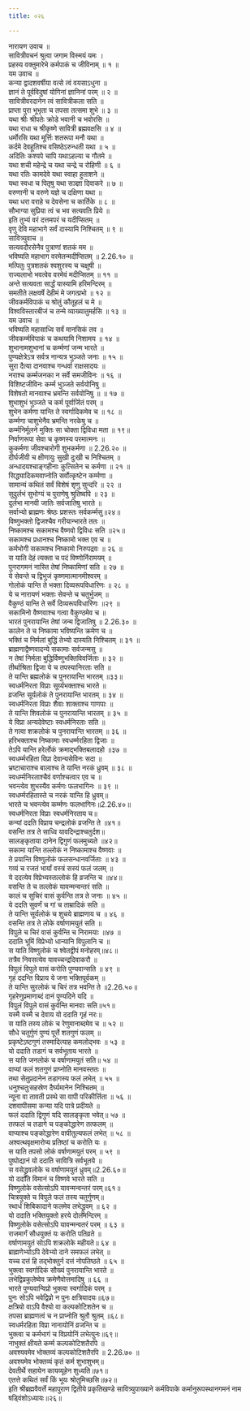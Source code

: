 ```yaml
---
title: ०२६

---
```

नारायण उवाच ॥  
सावित्रीवचनं श्रुत्वा जगाम विस्मयं यमः ।  
प्रहस्य वक्तुमारेभे कर्मपाकं च जीविनाम् ॥ १ ॥  
यम उवाच ॥  
कन्या द्वादशवर्षीया वत्से त्वं वयसाऽधुना ॥  
ज्ञानं ते पूर्वविदुषां योगिनां ज्ञानिनां परम् ॥ २ ॥  
सावित्रीवरदानेन त्वं सावित्रीकला सति ॥  
प्राप्ता पुरा भूभृता च तपसा तत्समा शुभे ॥ ३ ॥  
यथा श्रीः श्रीपतेः क्रोडे भवानी च भवोरसि ॥  
यथा राधा च श्रीकृष्णे सावित्री ब्रह्मवक्षसि ॥ ४ ॥  
धर्मोरसि यथा मूर्त्तिः शतरूपा मनौ यथा ॥  
कर्दमे देवहूतिश्च वसिष्ठेऽरुन्धती यथा ॥ ५ ॥  
अदितिः कश्यपे चापि यथाऽहल्या च गौतमे ॥  
यथा शची महेन्द्रे च यथा चन्द्रे च रोहिणी ॥ ६ ॥  
यथा रतिः कामदेवे यथा स्वाहा हुताशने ॥  
यथा स्वधा च पितृषु यथा सञ्ज्ञा दिवाकरे ॥ ७ ॥  
वरुणानी च वरुणे यज्ञे च दक्षिणा यथा ॥  
यथा धरा वराहे च देवसेना च कार्तिके ॥ ८ ॥  
सौभाग्या सुप्रिया त्वं च भव सत्यवति प्रिये ॥  
इति तुभ्यं वरं दत्तमपरं च यदीप्सितम् ॥  
वृणु देवि महाभागे सर्वं दास्यामि निश्चितम् ॥ ९ ॥  
सावित्र्युवाच ॥  
सत्यवदौरसेनैव पुत्राणां शतकं मम ॥  
भविष्यति महाभाग वरमेतन्मदीप्सितम् ॥ 2.26.१० ॥  
मत्पितुः पुत्रशतकं श्वशुरस्य च चक्षुषी ॥  
राज्यलाभो भवत्वेव वरमेवं मदीप्सितम् ॥ ११ ॥  
अन्ते सत्यवता सार्द्धं यास्यामि हरिमन्दिरम् ॥  
समतीते लक्षवर्षे देहीमं मे जगत्प्रभो ॥ १२ ॥  
जीवकर्मविपाकं च श्रोतुं कौतूहलं च मे ॥  
विश्वविस्तारबीजं च तन्मे व्याख्यातुमर्हसि ॥ १३ ॥  
यम उवाच ॥  
भविष्यति महासाध्वि सर्वं मानसिकं तव ॥  
जीवकर्म्मविपाकं च कथयामि निशामय ॥ १४ ॥  
शुभानामशुभानां च कर्म्मणां जन्म भारते ॥  
पुण्यक्षेत्रेऽत्र सर्वत्र नान्यत्र भुञ्जते जनाः ॥ १५ ॥  
सुरा दैत्या दानवाश्च गन्धर्वा राक्षसादयः ॥  
नराश्च कर्म्मजनका न सर्वे समजीविनः ॥ १६ ॥  
विशिष्टजीविनः कर्म्म भुञ्जते सर्वयोनिषु ॥  
विशेषतो मानवाश्च भ्रमन्ति सर्वयोनिषु ॥ ॥ १७ ॥  
शुभाशुभं भुञ्जते च कर्म पूर्वार्जितं परम् ॥  
शुभेन कर्मणा यान्ति ते स्वर्गादिकमेव च ॥ १८ ॥  
कर्म्मणा चाशुभेनैव भ्रमन्ति नरकेषु च ॥  
कर्म्मनिर्मूलने मुक्तिः सा चोक्ता द्विविधा मता ॥ १९॥  
निर्वाणरूपा सेवा च कृष्णस्य परमात्मनः ॥  
कुकर्मणा जीवश्चारोगी शुभकर्मणा ॥ 2.26.२० ॥  
दीर्घजीवी च क्षीणायुः सुखी दुःखी च निश्चितम् ॥  
अन्धादयश्चाङ्गहीनाः कुत्सितेन च कर्मणा ॥ २१ ॥  
सिद्ध्यादिकमवाप्नोति सर्वोत्कृष्टेन कर्म्मणा ॥  
सामान्यं कथितं सर्वं विशेषं शृणु सुन्दरि ॥ २२ ॥  
सुदुर्लभं सुभोग्यं च पुराणेषु श्रुतिष्वपि ॥ २३ ॥  
दुर्लभा मानवी जातिः सर्वजातिषु भारते ॥  
सर्वाभ्यो ब्राह्मणः श्रेष्ठः प्रशस्तः सर्वकर्म्मसु॥२४॥  
विष्णुभक्तो द्विजश्चैव गरीयान्भारते ततः ॥  
निष्कामश्च सकामश्च वैष्णवो द्विविधः सति ॥२५॥  
सकामश्च प्रधानश्च निष्कामो भक्त एव च ॥  
कर्मभोगी सकामश्च निष्कामो निरुपद्रवः ॥ २६ ॥  
स याति देहं त्यक्ता च पदं विष्णोर्निरामयम् ॥  
पुनरागमनं नास्ति तेषां निष्कामिणां सति ॥ २७ ॥  
ये सेवन्ते च द्विभुजं कृष्णमात्मानमीश्वरम् ॥  
गोलोकं यान्ति ते भक्ता दिव्यरूपविधारिणः ॥ २८ ॥  
ये च नारायणं भक्ताः सेवन्ते च चतुर्भुजम् ॥  
वैकुण्ठं यान्ति ते सर्वे दिव्यरूपविधारिणः ॥२९ ॥  
सकामिनो वैष्णवाश्च गत्वा वैकुण्ठमेव च ॥  
भारतं पुनरायान्ति तेषां जन्म द्विजातिषु ॥ 2.26.३० ॥  
कालेन ते च निष्कामा भविष्यन्ति क्रमेण च ॥  
भक्तिं च निर्मलां बुद्धिं तेभ्यो दास्यति निश्चितम् ॥ ३१ ॥  
ब्राह्मणाद्वैष्णवादन्ये सकामाः सर्वजन्मसु ॥  
न तेषां निर्मला बुद्धिर्विष्णुभक्तिविवर्जिताः ॥ ३२ ॥  
तीर्थाश्रिता द्विजा ये च तपस्यानिरताः सति ॥  
ते यान्ति ब्रह्मलोकं च पुनरायान्ति भारतम् ॥३३॥  
स्वधर्मनिरता विप्राः सूर्य्यभक्ताश्च भारते ॥  
व्रजन्ति सूर्यलोकं ते पुनरायान्ति भारतम् ॥ ३४ ॥  
स्वधर्मनिरता विप्राः शैवाः शाक्ताश्च गाणपाः ॥  
ते यान्ति शिवलोकं च पुनरायान्ति भारतम् ॥ ३५ ॥  
ये विप्रा अन्यदेवेष्टाः स्वधर्मनिरताः सति ॥  
ते गत्वा शक्रलोकं च पुनरायान्ति भारतम् ॥ ३६ ॥  
हरिभक्ताश्च निष्कामाः स्वधर्म्मरहिता द्विजाः ॥  
तेऽपि यान्ति हरेर्लोकं क्रमाद्भक्तिबलादहो ॥३७ ॥  
स्वधर्म्मरहिता विप्रा देवान्यसेविनः सदा ॥  
भ्रष्टाचाराश्च बालाश्च ते यान्ति नरकं ध्रुवम् ॥ ३८ ॥  
स्वधर्म्मनिरताश्चैवं वर्णाश्चत्वार एव च ॥  
भवन्त्येव शुभस्यैव कर्मणः फलभागिनः ॥ ३९ ॥  
स्वधर्म्मरहितास्ते च नरकं यान्ति हि ध्रुवम्॥  
भारते च भवन्त्येव कर्म्मणः फलभागिनः॥2.26.४०॥  
स्वधर्मनिरता विप्राः स्वधर्मनिरताय च॥  
कन्यां ददति विप्राय चन्द्रलोकं व्रजन्ति ते ॥४१॥  
वसन्ति तत्र ते साध्वि यावदिन्द्राश्चतुर्दश॥  
सालङ्कृताया दानेन द्विगुणं फलमुच्यते ॥४२॥  
सकामा यान्ति तल्लोकं न निष्कामाश्च वैष्णवाः ॥  
ते प्रयान्ति विष्णुलोकं फलसन्धानवर्जिताः ॥ ४३ ॥  
गव्यं च रजतं भार्यां वस्त्रं सस्यं फलं जलम् ॥  
ये ददत्येव विप्रेभ्यस्तल्लोकं हि व्रजन्ति च ॥४४॥  
वसन्ति ते च तल्लोकं यावन्मन्वन्तरं सति ॥  
कालं च सुचिरं वासं कुर्वन्ति तत्र ते जनाः ॥ ४५ ॥  
ये ददति सुवर्णं च गां च ताम्रादिकं सति ॥  
ते यान्ति सूर्यलोकं च शुचये ब्राह्मणाय च ॥ ४६ ॥  
वसन्ति तत्र ते लोके वर्षाणामयुतं सति ॥  
विपुले च चिरं वासं कुर्वन्ति च निरामयाः ॥४७ ॥  
ददाति भूमिं विप्रेभ्यो धान्यानि विपुलानि च ॥  
स याति विष्णुलोकं च श्वेतद्वीपं मनोहरम्॥४८॥  
तत्रैव निवसत्येव यावच्चन्द्रदिवाकरौ ॥  
विपुलं विपुले वासं करोति पुण्यवान्सति ॥ ४९ ॥  
गृहं ददन्ति विप्राय ये जना भक्तिपूर्वकम् ॥  
ते यान्ति सुरलोकं च चिरं तत्र भवन्ति ते ॥2.26.५०॥  
गृहरेणुप्रमाणाब्दं दानं पुण्यदिने यदि ॥  
विपुलं विपुले वासं कुर्वन्ति मानवाः सति॥५१॥  
यस्मै यस्मै च देवाय यो ददाति गृहं नरः॥  
स याति तस्य लोकं च रेणुमानाब्दमेव च ॥ ५२ ॥  
सौधे चतुर्गुणं पुण्यं पूर्त्ते शतगुणं फलम् ॥  
प्रकृष्टेऽष्टगुणं तस्मादित्याह कमलोद्भवः ॥ ५३ ॥  
यो ददाति तडागं च सर्वभूताय भारते ॥  
स याति जनलोकं च वर्षाणामयुतं सति॥ ५४ ॥  
वाप्यां फलं शतगुणं प्राप्नोति मानवस्ततः ॥  
तथा सेतुप्रदानेन तडागस्य फलं लभेत् ॥ ५५ ॥  
धनुश्चतुःसहस्रेण दैर्घ्यमानेन निश्चितम् ॥  
न्यूना वा तावती प्रस्थे सा वापी परिकीर्त्तिता ॥ ५६ ॥  
दशवापीसमा कन्या यदि पात्रे प्रदीयते ॥  
फलं ददाति द्विगुणं यदि सालङ्कृता भवेत्॥ ५७ ॥  
तत्फलं च तडागे च पङ्कोद्धारेण तत्फलम् ॥  
वाप्याश्च पङ्कोद्धारेण वापीतुल्यफलं लभेत् ॥ ५८ ॥  
अश्वत्थवृक्षमारोप्य प्रतिष्ठां च करोति यः ॥  
स याति तपसो लोकं वर्षाणामयुतं परम् ॥ ५९ ॥  
पुष्पोद्यानं यो ददाति सावित्रि सर्वभूतये ॥  
स वसेद्ध्रुवलोके च वर्षाणामयुतं ध्रुवम्॥2.26.६०॥  
यो ददाति विमानं च विष्णवे भारते सति ॥  
विष्णुलोके वसेत्सोऽपि यावन्मन्वन्तरं परम्॥६१॥  
चित्रयुक्ते च विपुले फलं तस्य चतुर्गुणम्॥  
रथार्धं शिबिकादाने फलमेव लभेद्ध्रुवम् ॥ ६२ ॥  
यो ददाति भक्तियुक्तो हरये दोलमन्दिरम् ॥  
विष्णुलोके वसेत्सोऽपि यावन्मन्वतरं परम् ॥ ६३ ॥  
राजमार्गं सौधयुक्तं यः करोति पतिव्रते ॥  
वर्षाणामयुतं सोऽपि शक्रलोके महीयते॥ ६४ ॥  
ब्राह्मणेभ्योऽपि देवेभ्यो दाने समफलं लभेत् ॥  
यच्च दत्तं हि तद्भोक्तुर्न दत्तं नोपतिष्ठते ॥ ६५ ॥  
भुक्त्वा स्वर्गादिकं सौख्यं पुनरायान्ति भारते ॥  
लभेद्विप्रकुलेष्वेव क्रमेणैवोत्तमादिषु ॥ ६६ ॥  
भारते पुण्यवान्विप्रो भुक्त्वा स्वर्गादिकं परम् ॥  
पुनः सोऽपि भवेद्विप्रो न पुनः क्षत्रियादयः॥६७॥  
क्षत्रियो वाऽपि वैश्यो वा कल्पकोटिशतेन च ॥  
तपसा ब्राह्मणत्वं च न प्राप्नोति श्रुतौ श्रुतम् ॥६८॥  
स्वधर्मरहिता विप्रा नानायोनिं व्रजन्ति च ॥  
भुक्त्वा च कर्मभागं च विप्रयोनिं लभेत्पुनः॥६९॥  
नाभुक्तं क्षीयते कर्म्म कल्पकोटिशतैरपि ॥  
अवश्यवमेव भोक्तव्यं कल्पकोटिशतैरपि ॥ 2.26.७० ॥  
अवश्यमेव भोक्तव्यं कृतं कर्म शुभाशुभम्॥  
देवतीर्थे सहायेन कायव्यूहेन शुध्यति॥७१॥  
एतत्ते कथितं सर्वं किं भूयः श्रोतुमिच्छसि॥७२॥  
इति श्रीब्रह्मवैवर्त्ते महापुराण द्वितीये प्रकृतिखण्डे सावित्र्युपाख्याने कर्मविपाके कर्मानुरूपस्थानगमनं नाम षड्विंशोऽध्यायः॥२६॥